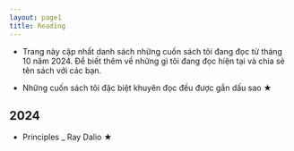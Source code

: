 ```yaml
---
layout: page1
title: Reading
---
```


 - Trang này cập nhất danh sách những cuốn sách tôi đang đọc từ tháng 10 năm 2024. Để biết thêm về những gì tôi đang đọc hiện tại và chia sẻ tên sách với các bạn.
 
- Những cuốn sách tôi đặc biệt khuyên đọc đều được gắn dấu sao ★

## **2024**

- Principles _ Ray Dalio ★
